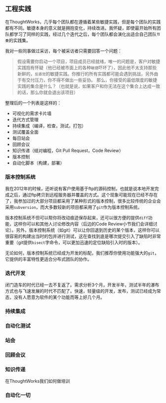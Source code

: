 ## 工程实践

在ThoughtWorks，几乎每个团队都在遵循着某些敏捷实践，但是每个团队的实践都有不同。敏捷本身的意义就是拥抱变化，持续改进。我怀疑，即使最开始所有团队都学习了同样的实践，经过几个迭代之后，每个团队都会演化出适合自己团队`节奏`的实践集。

我对一些同事做过采访，每个被采访者只需要回答一个问题：

>假设需要你启动一个项目，项目成员已经就绪，唯一的问题是，客户对敏捷实践抱有怀疑（他已经被市面上的各种`敏捷`吓坏了），因此他不太支持那些新鲜的，`反直觉`的敏捷实践。你推行的所有实践都可能会遇到挑战，另外由于有交付压力，你不得不做出一些妥协。
>那么，你接受的最低限度的敏捷实践的集合是什么？（也就是说，如果客户和你无法在这个集合上达成一致的话，那么你就会退出该项目）

整理后的一个列表是这样的：

-  可视化的需求卡片墙
-  迭代方式管理
-  持续集成（编译，检查，测试，打包）
-  测试覆盖全面
-  每日站会
-  回顾会议
-  知识传递（结对编程，Git Pull Request，Code Review）
-  版本控制
-  自动化脚本（构建，部署）

### 版本控制系统

我在2012年的时候，还听说有客户使用基于ftp的源码控制，也就是说本地开发完成之后，通过ftp拷贝到远程服务器并覆盖的方式。这个现象可能现在已经不存在了，我参加过的大部分项目都采用了某种形式的版本控制，很多比较传统的企业会采用`subversion`，而大多数较新的项目都采用了`git`作为版本控制系统。

版本控制系统不但可以帮你将改动痕迹保存起来，还可以很方便的提供`diff`功能，这样你可以和其他人讨论修改内容（后边的Code Review小节我们会详细讨论）。另外，版本控制系统（如git）可以让你回退到历史的某个版本，这样你可以很容易的构建出当时的包并进行测试，这在查找到底是哪次提交引入了缺陷时非常重要（git提供`bisect`字命令，可以更加迅速的定位缺陷引入时的版本）。

无论如何，版本控制系统已经成为开发的标配，我们推荐你使用功能强大的`git`，它提供的丰富特性更适合分布式团队的协作。

### 迭代开发

闭门造车的时代已经一去不复返了。需求分析3个月，开发半年，测试半年的瀑布方式也与飞速发展的时代不匹配了。快速，轻量级的开发，发布，测试已经成为常态，没有人愿意为软件的某个功能而等上好几个月。

### 持续集成

### 自动化测试

### 站会

### 回顾会议

### 知识传递

在ThoughtWorks我们如何做培训

### 自动化一切